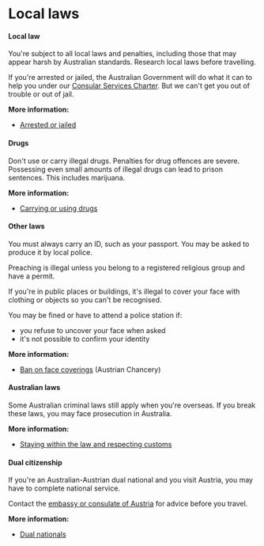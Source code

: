 # Local laws

#### Local law

You're subject to all local laws and penalties, including those that may appear harsh by Australian standards. Research local laws before travelling.

If you're arrested or jailed, the Australian Government will do what it can to help you under our [Consular Services Charter](/consular-services/consular-services-charter "Consular Services Charter"). But we can't get you out of trouble or out of jail.

**More information:**

* [Arrested or jailed](/while-youre-away/when-things-go-wrong/arrested-jailed "Arrested or jailed overseas")

#### Drugs

Don't use or carry illegal drugs. Penalties for drug offences are severe. Possessing even small amounts of illegal drugs can lead to prison sentences. This includes marijuana.

**More information:**

* [Carrying or using drugs](/before-you-go/laws/drugs "Carrying or using drugs")

#### Other laws

You must always carry an ID, such as your passport. You may be asked to produce it by local police.

Preaching is illegal unless you belong to a registered religious group and have a permit.

If you're in public places or buildings, it's illegal to cover your face with clothing or objects so you can't be recognised.

You may be fined or have to attend a police station if:

* you refuse to uncover your face when asked
* it's not possible to confirm your identity

**More information:**

* [Ban on face coverings](https://www.oesterreich.gv.at/en/themen/menschen_aus_anderen_staaten/aufenthalt/Seite.120251.html) (Austrian Chancery)

#### Australian laws

Some Australian criminal laws still apply when you're overseas. If you break these laws, you may face prosecution in Australia.

**More information:**

* [Staying within the law and respecting customs](/node/159)

#### Dual citizenship

If you're an Australian-Austrian dual national and you visit Austria, you may have to complete national service.

Contact the [embassy or consulate of Austria](https://protocol.dfat.gov.au/Public/Missions/16) for advice before you travel.

**More information:**

* [Dual nationals](/node/65)